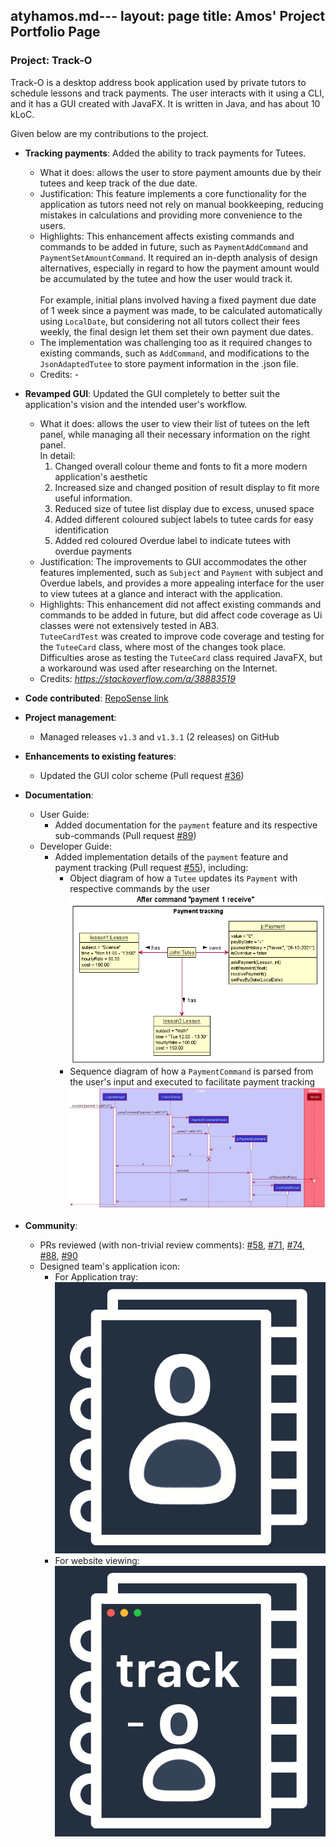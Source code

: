 atyhamos.md---
layout: page
title: Amos' Project Portfolio Page
---

### Project: Track-O

Track-O is a desktop address book application used by private tutors to schedule lessons and track payments. The user interacts with it using a CLI, and it has a GUI created with JavaFX. It is written in Java, and has about 10 kLoC.

Given below are my contributions to the project.

* **Tracking payments**: Added the ability to track payments for Tutees.
  * What it does: allows the user to store payment amounts due by their tutees and keep track of the due date.
  * Justification: This feature implements a core functionality for the application as tutors need not rely on manual bookkeeping, reducing mistakes in calculations and providing more convenience to the users.
  * Highlights: This enhancement affects existing commands and commands to be added in future, such as `PaymentAddCommand` and `PaymentSetAmountCommand`. 
  It required an in-depth analysis of design alternatives, especially in regard to how the payment amount would be accumulated by the tutee and how the user would track it.
  <br><br>
  For example, initial plans involved having a fixed payment due date of 1 week since a payment was made, to be calculated automatically using `LocalDate`, but considering not all tutors collect their fees weekly, the final design let them set their own payment due dates. 
  * The implementation was challenging too as it required changes to existing commands, such as `AddCommand`, and modifications to the `JsonAdaptedTutee` to store payment information in the .json file.
  * Credits: *-*

* **Revamped GUI**: Updated the GUI completely to better suit the application's vision and the intended user's workflow.
  * What it does: allows the user to view their list of tutees on the left panel, while managing all their necessary information on the right panel.
  <br> In detail:
    1. Changed overall colour theme and fonts to fit a more modern application's aesthetic
    2. Increased size and changed position of result display to fit more useful information.
    3. Reduced size of tutee list display due to excess, unused space
    4. Added different coloured subject labels to tutee cards for easy identification
    5. Added red coloured Overdue label to indicate tutees with overdue payments
  * Justification: The improvements to GUI accommodates the other features implemented, such as `Subject` and `Payment` with subject and Overdue labels,
  and provides a more appealing interface for the user to view tutees at a glance and interact with the application.
  * Highlights: This enhancement did not affect existing commands and commands to be added in future, but did affect code coverage as Ui classes were not extensively tested in AB3.
  <br> `TuteeCardTest` was created to improve code coverage and testing for the `TuteeCard` class, where most of the changes took place.
  Difficulties arose as testing the `TuteeCard` class required JavaFX, but a workaround was used after researching on the Internet.
  * Credits: *https://stackoverflow.com/a/38883519*
  
* **Code contributed**: [RepoSense link](https://nus-cs2103-ay2122s1.github.io/tp-dashboard/?search=&sort=groupTitle&sortWithin=title&timeframe=commit&mergegroup=&groupSelect=groupByRepos&breakdown=true&checkedFileTypes=docs~functional-code~test-code~other&since=2021-09-17&tabOpen=true&tabType=authorship&tabAuthor=atyhamos&tabRepo=AY2122S1-CS2103T-F12-3%2Ftp%5Bmaster%5D&authorshipIsMergeGroup=false&authorshipFileTypes=docs~functional-code~test-code~other&authorshipIsBinaryFileTypeChecked=false)

* **Project management**:
  * Managed releases `v1.3` and `v1.3.1` (2 releases) on GitHub

* **Enhancements to existing features**:
  * Updated the GUI color scheme (Pull request [\#36](https://github.com/AY2122S1-CS2103T-F12-3/tp/pull/36))

* **Documentation**:
  * User Guide:
    * Added documentation for the `payment` feature and its respective sub-commands (Pull request [\#89](https://github.com/AY2122S1-CS2103T-F12-3/tp/pull/89))
  * Developer Guide:
    * Added implementation details of the `payment` feature and payment tracking (Pull request [\#55](https://github.com/AY2122S1-CS2103T-F12-3/tp/pull/55)), including:
      * Object diagram of how a `Tutee` updates its `Payment` with respective commands by the user
      <br>![](../images/PaymentTracking6.png)
      * Sequence diagram of how a `PaymentCommand` is parsed from the user's input and executed to facilitate payment tracking
      <br>![](../images/PaymentSequenceDiagram.png)
      
* **Community**:
  * PRs reviewed (with non-trivial review comments): [\#58](https://github.com/AY2122S1-CS2103T-F12-3/tp/pull/58), 
  [\#71](https://github.com/AY2122S1-CS2103T-F12-3/tp/pull/71),
  [\#74](https://github.com/AY2122S1-CS2103T-F12-3/tp/pull/74),
  [\#88](https://github.com/AY2122S1-CS2103T-F12-3/tp/pull/88),
  [\#90](https://github.com/AY2122S1-CS2103T-F12-3/tp/pull/90)
  * Designed team's application icon:
    * For Application tray: ![Application tray](../../src/main/resources/images/tracko_logo.png)
    * For website viewing:![For website](../images/tracko_logo_docs.png)
    
